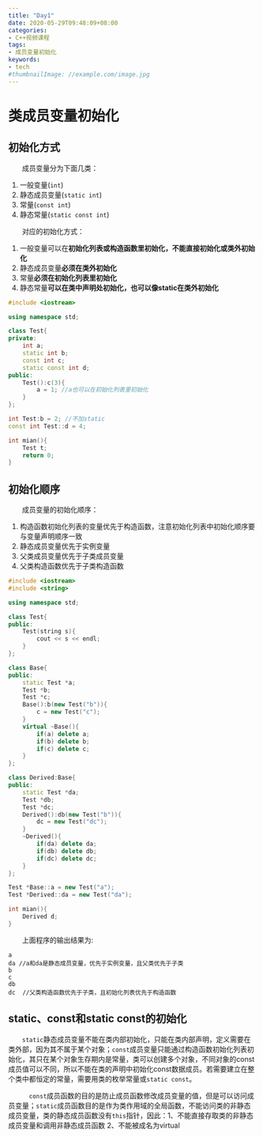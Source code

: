 ```yaml
---
title: "Day1"
date: 2020-05-29T09:48:09+08:00
categories:
- C++视频课程
tags:
- 成员变量初始化
keywords:
- tech
#thumbnailImage: //example.com/image.jpg
---
```


<!--more-->

# 类成员变量初始化

## 初始化方式

　　成员变量分为下面几类：
1. 一般变量(`int`)
2. 静态成员变量(`static int`)
3. 常量(`const int`)
4. 静态常量(`static const int`)

　　对应的初始化方式：
1. 一般变量可以在**初始化列表或构造函数里初始化，不能直接初始化或类外初始化**
2. 静态成员变量**必须在类外初始化**
3. 常量**必须在初始化列表里初始化**
4. 静态常量**可以在类中声明处初始化，也可以像static在类外初始化**

```cpp
#include <iostream>

using namespace std;

class Test{
private:
    int a;
    static int b;
    const int c;
    static const int d;
public:
    Test():c(3){
        a = 1; //a也可以在初始化列表里初始化
    }
};

int Test:b = 2; //不加static
const int Test::d = 4;

int mian(){
    Test t;
    return 0;
}
```

## 初始化顺序

　　成员变量的初始化顺序：
1. 构造函数初始化列表的变量优先于构造函数，注意初始化列表中初始化顺序要与变量声明顺序一致
2. 静态成员变量优先于实例变量
3. 父类成员变量优先于子类成员变量
4. 父类构造函数优先于子类构造函数

```cpp
#include <iostream>
#include <string>

using namespace std;

class Test{
public:
    Test(string s){
        cout << s << endl;
    }
};

class Base{
public:
    static Test *a;
    Test *b;
    Test *c;
    Base():b(new Test("b")){
        c = new Test("c");
    }
    virtual ~Base(){
        if(a) delete a;
        if(b) delete b;
        if(c) delete c;
    }
};

class Derived:Base{
public:
    static Test *da;
    Test *db;
    Test *dc;
    Derived():db(new Test("b")){
        dc = new Test("dc");
    }
    ~Derived(){
        if(da) delete da;
        if(db) delete db;
        if(dc) delete dc;
    }
};

Test *Base::a = new Test("a");
Test *Derived::da = new Test("da");

int mian(){
    Derived d;
}
```

　　上面程序的输出结果为:
```
a
da //a和da是静态成员变量，优先于实例变量，且父类优先于子类
b
c
db
dc  //父类构造函数优先于子类，且初始化列表优先于构造函数
```

## static、const和static const的初始化

　　`static`静态成员变量不能在类内部初始化，只能在类内部声明，定义需要在类外部，因为其不属于某个对象；`const`成员变量只能通过构造函数初始化列表初始化，其只在某个对象生存期内是常量，类可以创建多个对象，不同对象的const成员值可以不同，所以不能在类的声明中初始化const数据成员。若需要建立在整个类中都恒定的常量，需要用类的枚举常量或`static const`。

　　　`const`成员函数的目的是防止成员函数修改成员变量的值，但是可以访问成员变量；`static`成员函数目的是作为类作用域的全局函数，不能访问类的非静态成员变量，类的静态成员函数没有`this`指针，因此：1、不能直接存取类的非静态成员变量和调用非静态成员函数 2、不能被成名为virtual